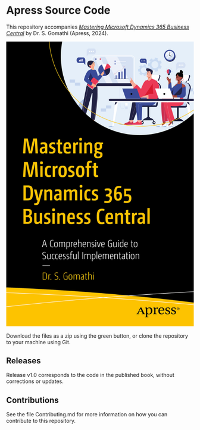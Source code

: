 # Apress Source Code

This repository accompanies [*Mastering Microsoft Dynamics 365 Business Central*](https://www.https://link.springer.com/book/10.1007/979-8-8688-0230-0) by Dr. S. Gomathi (Apress, 2024).

[comment]: #cover
![Cover image](9798868802294_CoverFigure.jpg)

Download the files as a zip using the green button, or clone the repository to your machine using Git.

## Releases

Release v1.0 corresponds to the code in the published book, without corrections or updates.

## Contributions

See the file Contributing.md for more information on how you can contribute to this repository.
